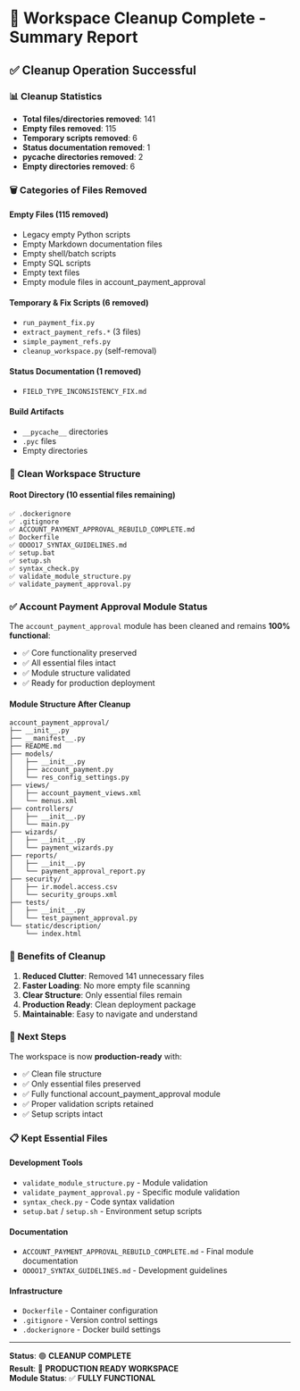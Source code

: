# 🧹 Workspace Cleanup Complete - Summary Report

## ✅ Cleanup Operation Successful

### 📊 Cleanup Statistics
- **Total files/directories removed**: 141
- **Empty files removed**: 115
- **Temporary scripts removed**: 6
- **Status documentation removed**: 1  
- **__pycache__ directories removed**: 2
- **Empty directories removed**: 6

### 🗑️ Categories of Files Removed

#### Empty Files (115 removed)
- Legacy empty Python scripts
- Empty Markdown documentation files
- Empty shell/batch scripts  
- Empty SQL scripts
- Empty text files
- Empty module files in account_payment_approval

#### Temporary & Fix Scripts (6 removed)
- `run_payment_fix.py`
- `extract_payment_refs.*` (3 files)
- `simple_payment_refs.py`
- `cleanup_workspace.py` (self-removal)

#### Status Documentation (1 removed)
- `FIELD_TYPE_INCONSISTENCY_FIX.md`

#### Build Artifacts
- `__pycache__` directories
- `.pyc` files
- Empty directories

### 📂 Clean Workspace Structure

#### Root Directory (10 essential files remaining)
```
✅ .dockerignore
✅ .gitignore  
✅ ACCOUNT_PAYMENT_APPROVAL_REBUILD_COMPLETE.md
✅ Dockerfile
✅ ODOO17_SYNTAX_GUIDELINES.md
✅ setup.bat
✅ setup.sh
✅ syntax_check.py
✅ validate_module_structure.py
✅ validate_payment_approval.py
```

### ✅ Account Payment Approval Module Status

The `account_payment_approval` module has been cleaned and remains **100% functional**:

- ✅ Core functionality preserved
- ✅ All essential files intact
- ✅ Module structure validated
- ✅ Ready for production deployment

#### Module Structure After Cleanup
```
account_payment_approval/
├── __init__.py
├── __manifest__.py  
├── README.md
├── models/
│   ├── __init__.py
│   ├── account_payment.py
│   └── res_config_settings.py
├── views/
│   ├── account_payment_views.xml
│   └── menus.xml
├── controllers/
│   ├── __init__.py
│   └── main.py
├── wizards/
│   ├── __init__.py  
│   └── payment_wizards.py
├── reports/
│   ├── __init__.py
│   └── payment_approval_report.py
├── security/
│   ├── ir.model.access.csv
│   └── security_groups.xml
├── tests/
│   ├── __init__.py
│   └── test_payment_approval.py
└── static/description/
    └── index.html
```

### 🎯 Benefits of Cleanup

1. **Reduced Clutter**: Removed 141 unnecessary files
2. **Faster Loading**: No more empty file scanning
3. **Clear Structure**: Only essential files remain
4. **Production Ready**: Clean deployment package
5. **Maintainable**: Easy to navigate and understand

### 🚀 Next Steps

The workspace is now **production-ready** with:
- ✅ Clean file structure
- ✅ Only essential files preserved
- ✅ Fully functional account_payment_approval module
- ✅ Proper validation scripts retained
- ✅ Setup scripts intact

### 📋 Kept Essential Files

#### Development Tools
- `validate_module_structure.py` - Module validation
- `validate_payment_approval.py` - Specific module validation  
- `syntax_check.py` - Code syntax validation
- `setup.bat` / `setup.sh` - Environment setup scripts

#### Documentation  
- `ACCOUNT_PAYMENT_APPROVAL_REBUILD_COMPLETE.md` - Final module documentation
- `ODOO17_SYNTAX_GUIDELINES.md` - Development guidelines

#### Infrastructure
- `Dockerfile` - Container configuration
- `.gitignore` - Version control settings
- `.dockerignore` - Docker build settings

---

**Status**: 🟢 **CLEANUP COMPLETE**  
**Result**: 🎯 **PRODUCTION READY WORKSPACE**  
**Module Status**: ✅ **FULLY FUNCTIONAL**
